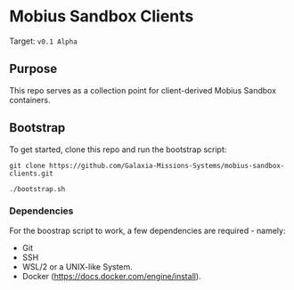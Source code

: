# Mobius Sandbox Clients
Target: `v0.1 Alpha`

## Purpose
This repo serves as a collection point for client-derived Mobius Sandbox containers.

## Bootstrap
To get started, clone this repo and run the bootstrap script:

``` 
git clone https://github.com/Galaxia-Missions-Systems/mobius-sandbox-clients.git

./bootstrap.sh
```

### Dependencies
For the boostrap script to work, a few dependencies are required - namely:

- Git
- SSH
- WSL/2 or a UNIX-like System.
- Docker (https://docs.docker.com/engine/install).
